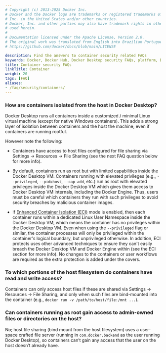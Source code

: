 ```yaml
---
# Copyright (c) 2013-2025 Docker Inc.
# Docker and the Docker logo are trademarks or registered trademarks of Docker,
# Inc. in the United States and/or other countries.
# Docker, Inc. and other parties may also have trademark rights in other terms
# used herein.
#
# Documentation licensed under the Apache License, Version 2.0.
# The original work was translated from English into Brazilian Portuguese.
# https://github.com/docker/docs/blob/main/LICENSE

description: Find the answers to container security related FAQs
keywords: Docker, Docker Hub, Docker Desktop security FAQs, platform, Docker Scout, admin, security
title: Container security FAQs
linkTitle: Container
weight: 20
tags: [FAQ]
aliases:
- /faq/security/containers/
---
```

### How are containers isolated from the host in Docker Desktop?

Docker Desktop runs all containers inside a customized / minimal Linux virtual
machine (except for native Windows containers). This adds a strong layer of
isolation between containers and the host the machine, even if containers are
running rootful.

However note the following:

* Containers have access to host files configured for file sharing via Settings
  -> Resources -> File Sharing (see the next FAQ question below for more info).

* By default, containers run as root but with limited capabilities inside the
  Docker Desktop VM. Containers running with elevated privileges (e.g.,
  `--privileged`, `--pid=host`, `--cap-add`, etc.) run as root with elevated
  privileges inside the Docker Desktop VM which gives them access to Docker
  Desktop VM internals, including the Docker Engine. Thus, users must be careful
  which containers they run with such privileges to avoid security breaches by
  malicious container images.

* If [Enhanced Container Isolation (ECI)](/manuals/security/for-admins/hardened-desktop/enhanced-container-isolation/_index.md)
  mode is enabled, then each container runs within a dedicated Linux User
  Namespace inside the Docker Desktop VM, which means the container has no
  privileges within the Docker Desktop VM. Even when using the `--privileged`
  flag or similar, the container processes will only be privileged within the
  container's logical boundary, but unprivileged otherwise. In addition, ECI protects
  uses other advanced techniques to ensure they can't easily breach
  the Docker Desktop VM and Docker Engine within (see the ECI section for more
  info). No changes to the containers or user workflows are required as the
  extra protection is added under the covers.

### To which portions of the host filesystem do containers have read and write access?

Containers can only access host files if these are shared via Settings -> Resources -> File Sharing,
and only when such files are bind-mounted into the container (e.g., `docker run -v /path/to/host/file:/mnt ...`).

### Can containers running as root gain access to admin-owned files or directories on the host?

No; host file sharing (bind mount from the host filesystem) uses a user-space crafted
file server (running in `com.docker.backend` as the user running Docker
Desktop), so containers can’t gain any access that the user on the host doesn’t
already have.
